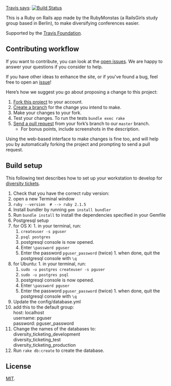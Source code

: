 [Travis says](https://travis-ci.org/rubymonsters/diversity_ticketing): [![Build Status](https://travis-ci.org/rubymonsters/diversity_ticketing.svg?branch=master)](https://travis-ci.org/rubymonsters/diversity_ticketing)

This is a Ruby on Rails app made by the RubyMonstas (a RailsGirls study group based in Berlin), to make diversifying conferences easier.

Supported by the [Travis Foundation](http://foundation.travis-ci.org/).

## Contributing workflow
If you want to contribute, you can look at the [open issues](https://github.com/rubymonsters/diversity_ticketing/issues). We are happy to answer your questions if you consider to help.

If you have other ideas to enhance the site, or if you've found a bug, feel free to open an [issue](https://github.com/rubymonsters/diversity_ticketing/issues)!

Here’s how we suggest you go about proposing a change to this project:

1. [Fork this project][fork] to your account.
2. [Create a branch][branch] for the change you intend to make.
3. Make your changes to your fork.
4. Test your changes. To run the tests `bundle exec rake`
5. [Send a pull request][pr] from your fork’s branch to our `master` branch.
    - For bonus points, include screenshots in the description.

Using the web-based interface to make changes is fine too, and will help you
by automatically forking the project and prompting to send a pull request.

[fork]: https://help.github.com/articles/fork-a-repo/
[branch]: https://help.github.com/articles/creating-and-deleting-branches-within-your-repository
[pr]: https://help.github.com/articles/using-pull-requests/

## Build setup
This following text describes how to set up your workstation to develop for [diversity tickets](https://diversitytickets.org).

1. Check that you have the correct ruby version:
  1. open a new Terminal window
  1. `ruby --version  # --> ruby 2.1.5`
1. Install bundler by running `gem install bundler`
1. Run `bundle install` to install the dependencies specified in your Gemfile
1. Postgresql setup
  1. for OS X:
    1. in your terminal, run:
      1. `createuser -s pguser`
      1. `psql postgres`
      1. postgresql console is now opened. 
        1. Enter `\password pguser`
        1. Enter the password `pguser_password` (twice)
    1. when done, quit the postgresql console with `\q`
  1. for Ubuntu:
    1. in your terminal, run:
      1. `sudo -u postgres createuser -s pguser`
      1. `sudo -u postgres psql`
      1. postgresql console is now opened. 
        1. Enter `\password pguser`
        1. Enter the password `pguser_password` (twice)
    1. when done, quit the postgresql console with `\q`
1. Update the config/database.yml
  1. add this to the default group: <br>
        host: localhost <br>
        username: pguser <br>
        password: pguser_password <br>
  1. Change the names of the databases to: <br>
        diversity_ticketing_development <br>
        diversity_ticketing_test <br>
        diversity_ticketing_production <br>
1. Run `rake db:create` to create the database.

## License
[MIT](https://github.com/rubymonsters/diversity_ticketing/blob/master/LICENSE.md).

